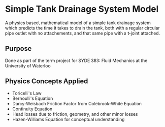 # Simple Tank Drainage System Model
 A physics based, mathematical model of a simple tank drainage system which predicts the time it takes to drain the tank, both with a regular circular pipe outlet with no attachements, and that same pipe with a t-joint attached. 

## Purpose
Done as part of the term project for SYDE 383: Fluid Mechanics at the University of Waterloo

## Physics Concepts Applied
* Toricelli's Law
* Bernoulli's Equation
* Darcy-Weisbach Friction Factor from Colebrook-White Equation
* Continuity Equation
* Head losses due to friction, geometry, and other minor losses
* Hazen-Williams Equation for conceptual understanding
